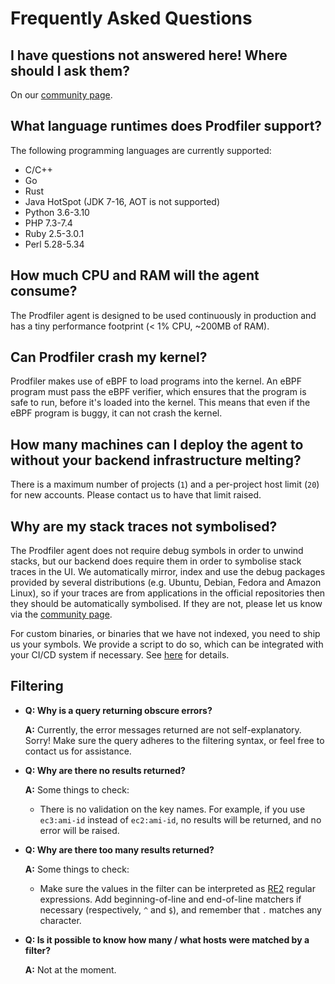 # Frequently Asked Questions

## I have questions not answered here! Where should I ask them?

On our [community page](https://community.prodfiler.com).

## What language runtimes does Prodfiler support?

The following programming languages are currently supported:

* C/C++
* Go
* Rust
* Java HotSpot (JDK 7-16, AOT is not supported)
* Python 3.6-3.10
* PHP 7.3-7.4
* Ruby 2.5-3.0.1
* Perl 5.28-5.34

## How much CPU and RAM will the agent consume?

The Prodfiler agent is designed to be used continuously in production and has
a tiny performance footprint (< 1% CPU, ~200MB of RAM).

## Can Prodfiler crash my kernel?

Prodfiler makes use of eBPF to load programs into the kernel. An eBPF program must
pass the eBPF verifier, which ensures that the program is safe to run, before it's
loaded into the kernel. This means that even if the eBPF program is buggy, it can
not crash the kernel.

## How many machines can I deploy the agent to without your backend infrastructure melting?

There is a maximum number of projects (`1`) and a per-project host limit (`20`)
for new accounts. Please contact us to have that limit raised.

## Why are my stack traces not symbolised? 

The Prodfiler agent does not require debug symbols in order to unwind stacks,
but our backend does require them in order to symbolise stack traces in the
UI. We automatically mirror, index and use the debug packages provided by
several distributions (e.g. Ubuntu, Debian, Fedora and Amazon Linux), so if your
traces are from applications in the official repositories then they should be
automatically symbolised. If they are not, please let us know via the [community
page](https://community.prodfiler.com). 

For custom binaries, or binaries that we have not indexed, you need to ship us
your symbols. We provide a script to do so, which can be integrated with your
CI/CD system if necessary. See [here](https://github.com/optimyze/prodfiler-documentation/blob/main/feature-reference.md#dealing-with-missing-symbols)
for details. 

## Filtering

* **Q: Why is a query returning obscure errors?**

  **A:** Currently, the error messages returned are not self-explanatory. Sorry! Make sure the query adheres to the filtering syntax, or feel free to contact us for assistance.

* **Q: Why are there no results returned?**

  **A:** Some things to check:
  * There is no validation on the key names. For example, if you use `ec3:ami-id` instead of `ec2:ami-id`, no results will be returned, and no error will be raised.

* **Q: Why are there too many results returned?**

  **A:** Some things to check:
    * Make sure the values in the filter can be interpreted as [RE2](https://github.com/google/re2/wiki/Syntax) regular expressions.
    Add beginning-of-line and end-of-line matchers if necessary (respectively, `^` and `$`), and remember that `.` matches any character.

* **Q: Is it possible to know how many / what hosts were matched by a filter?**

  **A:** Not at the moment.

